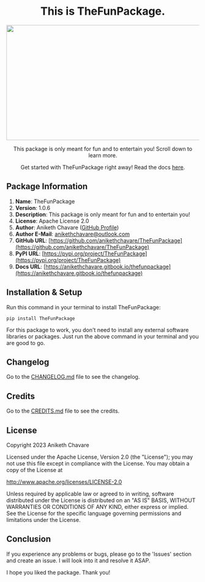 <h1 align="center">This is TheFunPackage.</h1>

<p align="center"><img src="https://github.com/anikethchavare/TheFunPackage/assets/50455489/0d27a7d1-9ae6-4f0c-a6ad-4bee8f0c4b20" width="600" height="300"></p>

<p align="center">This package is only meant for fun and to entertain you! Scroll down to learn more.</p>

<p align="center">Get started with TheFunPackage right away! Read the docs <a href="https://anikethchavare.gitbook.io/thefunpackage">here</a>.</p>

## Package Information

1. **Name**: TheFunPackage</br>
2. **Version**: 1.0.6</br>
3. **Description**: This package is only meant for fun and to entertain you!</br>
4. **License**: Apache License 2.0</br>
5. **Author**: Aniketh Chavare ([GitHub Profile](https://github.com/anikethchavare))</br>
6. **Author E-Mail**: anikethchavare@outlook.com</br>
7. **GitHub URL**: [https://github.com/anikethchavare/TheFunPackage](https://github.com/anikethchavare/TheFunPackage)</br>
8. **PyPI URL**: [https://pypi.org/project/TheFunPackage](https://pypi.org/project/TheFunPackage)</br>
9. **Docs URL**: [https://anikethchavare.gitbook.io/thefunpackage](https://anikethchavare.gitbook.io/thefunpackage)

## Installation & Setup

Run this command in your terminal to install TheFunPackage:

`pip install TheFunPackage`

For this package to work, you don't need to install any external software libraries or packages. Just run the above command in your terminal and you are good to go.

## Changelog

Go to the [CHANGELOG.md](https://github.com/anikethchavare/TheFunPackage/blob/main/CHANGELOG.md) file to see the changelog.

## Credits

Go to the [CREDITS.md](https://github.com/anikethchavare/TheFunPackage/blob/main/CREDITS.md) file to see the credits.

## License

Copyright 2023 Aniketh Chavare

Licensed under the Apache License, Version 2.0 (the "License");
you may not use this file except in compliance with the License.
You may obtain a copy of the License at

http://www.apache.org/licenses/LICENSE-2.0

Unless required by applicable law or agreed to in writing, software
distributed under the License is distributed on an "AS IS" BASIS,
WITHOUT WARRANTIES OR CONDITIONS OF ANY KIND, either express or implied.
See the License for the specific language governing permissions and
limitations under the License.

## Conclusion

If you experience any problems or bugs, please go to the 'Issues' section and create an issue. I will look into it and resolve it ASAP.

I hope you liked the package. Thank you!